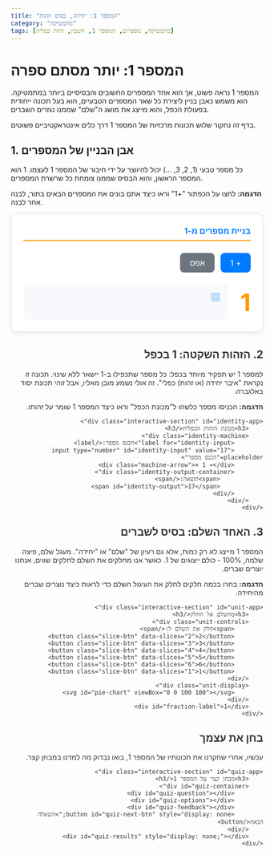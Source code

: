 ```yaml
---
title: "המספר 1: יחידה, בסיס וזהות"
category: "מתמטיקה"
tags: [מתמטיקה, מספרים, המספר 1, חשבון, זהות כפלית]
---
```


# המספר 1: יותר מסתם ספרה

המספר 1 נראה פשוט, אך הוא אחד המספרים החשובים והבסיסיים ביותר במתמטיקה. הוא משמש כאבן בניין ליצירת כל שאר המספרים הטבעיים, הוא בעל תכונה ייחודית בפעולת הכפל, והוא מייצג את מושג ה"שלם" שממנו נגזרים השברים.

בדף זה נחקור שלוש תכונות מרכזיות של המספר 1 דרך כלים אינטראקטיביים פשוטים.

## 1. אבן הבניין של המספרים

כל מספר טבעי (1, 2, 3, ...) יכול להיווצר על ידי חיבור של המספר 1 לעצמו. 1 הוא המספר הראשון, והוא הבסיס שממנו צומחת כל שרשרת המספרים.

**הדגמה:** לחצו על הכפתור "+1" וראו כיצד אתם בונים את המספרים הבאים בתור, לבנה אחר לבנה.

<div id="number-one-app-container">
    <div class="interactive-section" id="builder-app">
        <h3>בניית מספרים מ-1</h3>
        <div class="builder-controls">
            <button id="add-one-btn" aria-label="הוסף 1">+ 1</button>
            <button id="reset-builder-btn" aria-label="אפס">אפס</button>
        </div>
        <div class="builder-display">
            <div class="current-number-display">
                <span id="number-display">1</span>
            </div>
            <div id="blocks-container">
                <div class="block">1</div>
            </div>
        </div>
    </div>

## 2. הזהות השקטה: 1 בכפל

למספר 1 יש תפקיד מיוחד בכפל: כל מספר שתכפילו ב-1 יישאר ללא שינוי. תכונה זו נקראת "איבר יחידה (או זהות) כפלי". זה אולי נשמע מובן מאליו, אבל זוהי תכונת יסוד באלגברה.

**הדגמה:** הכניסו מספר כלשהו ל"מכונת הכפל" וראו כיצד המספר 1 שומר על זהותו.

    <div class="interactive-section" id="identity-app">
        <h3>מכונת הזהות הכפלית</h3>
        <div class="identity-machine">
            <label for="identity-input">הכנס מספר:</label>
            <input type="number" id="identity-input" value="17" placeholder="הכנס מספר">
            <div class="machine-arrow">× 1 ➔</div>
            <div class="identity-output-container">
                <span>תוצאה:</span>
                <span id="identity-output">17</span>
            </div>
        </div>
    </div>

## 3. האחד השלם: בסיס לשברים

המספר 1 מייצג לא רק כמות, אלא גם רעיון של "שלם" או "יחידה". מעגל שלם, פיצה שלמה, 100% - כולם ייצוגים של 1. כאשר אנו מחלקים את השלם לחלקים שווים, אנחנו יוצרים שברים.

**הדגמה:** בחרו בכמה חלקים לחלק את העיגול השלם כדי לראות כיצד נוצרים שברים מהיחידה.

    <div class="interactive-section" id="unit-app">
        <h3>מהשלם אל החלק</h3>
        <div class="unit-controls">
            <span>חלק את השלם ל:</span>
            <button class="slice-btn" data-slices="2">2</button>
            <button class="slice-btn" data-slices="3">3</button>
            <button class="slice-btn" data-slices="4">4</button>
            <button class="slice-btn" data-slices="5">5</button>
            <button class="slice-btn" data-slices="6">6</button>
            <button class="slice-btn" data-slices="1">1</button>
        </div>
        <div class="unit-display">
            <svg id="pie-chart" viewBox="0 0 100 100"></svg>
        </div>
        <div id="fraction-label">1</div>
    </div>

## בחן את עצמך

עכשיו, אחרי שחקרנו את תכונותיו של המספר 1, בואו נבדוק מה למדנו במבחן קצר.

    <div class="interactive-section" id="quiz-app">
        <h3>מבחן קצר על המספר 1</h3>
        <div id="quiz-container">
            <div id="quiz-question"></div>
            <div id="quiz-options"></div>
            <div id="quiz-feedback"></div>
            <button id="quiz-next-btn" style="display: none;">השאלה הבאה</button>
        </div>
        <div id="quiz-results" style="display: none;"></div>
    </div>
</div>

<style>
    :root {
        --primary-bg: #f7f9fc;
        --secondary-bg: #ffffff;
        --text-color: #333;
        --primary-accent: #007bff;
        --secondary-accent: #ff9800;
        --success-color: #28a745;
        --danger-color: #dc3545;
        --border-color: #e0e0e0;
        --font-family: -apple-system, BlinkMacSystemFont, "Segoe UI", Roboto, "Helvetica Neue", Arial, sans-serif;
    }

    #number-one-app-container {
        font-family: var(--font-family);
        color: var(--text-color);
        direction: rtl;
        text-align: right;
    }

    .interactive-section {
        background-color: var(--secondary-bg);
        border: 1px solid var(--border-color);
        border-radius: 12px;
        padding: 1.5rem;
        margin-bottom: 2rem;
        box-shadow: 0 4px 12px rgba(0,0,0,0.05);
        overflow: hidden;
    }

    .interactive-section h3 {
        margin-top: 0;
        color: var(--primary-accent);
        border-bottom: 2px solid var(--secondary-accent);
        padding-bottom: 0.5rem;
        margin-bottom: 1.5rem;
    }
    
    button {
        font-family: inherit;
        font-size: 1rem;
        padding: 0.6rem 1.2rem;
        border-radius: 8px;
        border: none;
        cursor: pointer;
        transition: all 0.2s ease-in-out;
        background-color: var(--primary-accent);
        color: white;
    }

    button:hover {
        opacity: 0.85;
        transform: translateY(-2px);
    }
    
    button:disabled {
        background-color: #ccc;
        cursor: not-allowed;
        transform: none;
    }

    /* Builder App */
    .builder-controls {
        display: flex;
        gap: 0.75rem;
        margin-bottom: 1.5rem;
    }

    #reset-builder-btn {
        background-color: #6c757d;
    }

    .builder-display {
        display: flex;
        align-items: center;
        gap: 1.5rem;
        flex-wrap: wrap;
    }

    .current-number-display {
        font-size: 3rem;
        font-weight: bold;
        color: var(--secondary-accent);
    }
    
    #blocks-container {
        display: flex;
        flex-wrap: wrap;
        gap: 5px;
        flex: 1;
        background: var(--primary-bg);
        padding: 10px;
        border-radius: 8px;
        min-height: 50px;
    }

    .block {
        width: 30px;
        height: 30px;
        background-color: var(--primary-accent);
        color: white;
        display: flex;
        justify-content: center;
        align-items: center;
        border-radius: 4px;
        font-size: 0.8rem;
        animation: popIn 0.3s ease;
    }
    
    @keyframes popIn {
        from { transform: scale(0.5); opacity: 0; }
        to { transform: scale(1); opacity: 1; }
    }


    /* Identity App */
    .identity-machine {
        display: flex;
        flex-wrap: wrap;
        align-items: center;
        gap: 1rem;
    }

    #identity-input {
        padding: 0.6rem;
        border: 1px solid var(--border-color);
        border-radius: 8px;
        font-size: 1.2rem;
        width: 100px;
        text-align: center;
    }

    .machine-arrow {
        font-size: 1.5rem;
        font-weight: bold;
        color: var(--primary-accent);
    }

    .identity-output-container {
        display: flex;
        align-items: baseline;
        gap: 0.5rem;
        font-size: 1.2rem;
    }

    #identity-output {
        font-size: 1.8rem;
        font-weight: bold;
        color: var(--secondary-accent);
        min-width: 50px;
        text-align: center;
    }

    /* Unit App */
    .unit-controls {
        display: flex;
        flex-wrap: wrap;
        align-items: center;
        gap: 0.5rem;
        margin-bottom: 1.5rem;
    }

    .unit-controls .slice-btn {
        background-color: #6c757d;
        min-width: 40px;
    }
    
    .unit-controls .slice-btn.active {
        background-color: var(--secondary-accent);
        box-shadow: 0 0 0 3px rgba(255, 152, 0, 0.4);
    }

    .unit-display {
        width: 100%;
        max-width: 200px;
        margin: 0 auto;
    }

    #pie-chart path {
        transition: all 0.5s ease-in-out;
        stroke: white;
        stroke-width: 2px;
    }

    #fraction-label {
        text-align: center;
        font-size: 2rem;
        font-weight: bold;
        margin-top: 1rem;
        color: var(--primary-accent);
    }
    
    /* Quiz App */
    #quiz-question {
        font-size: 1.2rem;
        font-weight: 500;
        margin-bottom: 1.5rem;
    }
    #quiz-options {
        display: grid;
        grid-template-columns: 1fr;
        gap: 0.75rem;
    }
    .quiz-option {
        width: 100%;
        text-align: right;
        background-color: white;
        color: var(--primary-accent);
        border: 2px solid var(--primary-accent);
    }
    .quiz-option:not(:disabled):hover {
        background-color: #e6f2ff;
    }
    .quiz-option.correct {
        background-color: var(--success-color);
        border-color: var(--success-color);
        color: white;
    }
    .quiz-option.incorrect {
        background-color: var(--danger-color);
        border-color: var(--danger-color);
        color: white;
    }
    #quiz-feedback {
        margin-top: 1rem;
        font-weight: bold;
        min-height: 24px;
    }
    #quiz-next-btn {
        margin-top: 1rem;
        background-color: var(--secondary-accent);
    }
    #quiz-results {
        text-align: center;
        font-size: 1.5rem;
    }

    @media (min-width: 768px) {
        #quiz-options {
            grid-template-columns: 1fr 1fr;
        }
    }
</style>

<script>
document.addEventListener('DOMContentLoaded', () => {

    // --- App 1: Builder ---
    const addOneBtn = document.getElementById('add-one-btn');
    const resetBuilderBtn = document.getElementById('reset-builder-btn');
    const numberDisplay = document.getElementById('number-display');
    const blocksContainer = document.getElementById('blocks-container');

    let currentNumber = 1;

    const resetBuilder = () => {
        currentNumber = 1;
        numberDisplay.textContent = currentNumber;
        blocksContainer.innerHTML = '<div class="block">1</div>';
    };

    addOneBtn.addEventListener('click', () => {
        currentNumber++;
        numberDisplay.textContent = currentNumber;
        const newBlock = document.createElement('div');
        newBlock.classList.add('block');
        newBlock.textContent = '1';
        blocksContainer.appendChild(newBlock);
    });

    resetBuilderBtn.addEventListener('click', resetBuilder);

    // --- App 2: Identity Machine ---
    const identityInput = document.getElementById('identity-input');
    const identityOutput = document.getElementById('identity-output');

    identityInput.addEventListener('input', () => {
        const num = identityInput.value;
        identityOutput.textContent = num;
    });

    // --- App 3: Unit App (Pie Chart) ---
    const pieChart = document.getElementById('pie-chart');
    const unitControls = document.querySelector('.unit-controls');
    const fractionLabel = document.getElementById('fraction-label');
    const sliceButtons = document.querySelectorAll('.slice-btn');
    const colors = ['#007bff', '#ff9800', '#28a745', '#dc3545', '#6f42c1', '#20c997'];

    function createPieSlice(cx, cy, r, startAngle, endAngle, color) {
        const start = polarToCartesian(cx, cy, r, endAngle);
        const end = polarToCartesian(cx, cy, r, startAngle);
        
        const largeArcFlag = endAngle - startAngle <= 180 ? "0" : "1";

        const d = [
            "M", cx, cy, 
            "L", start.x, start.y, 
            "A", r, r, 0, largeArcFlag, 0, end.x, end.y,
            "Z"
        ].join(" ");

        const path = document.createElementNS("http://www.w3.org/2000/svg", "path");
        path.setAttribute("d", d);
        path.setAttribute("fill", color);
        return path;
    }

    function polarToCartesian(centerX, centerY, radius, angleInDegrees) {
        const angleInRadians = (angleInDegrees-90) * Math.PI / 180.0;
        return {
            x: centerX + (radius * Math.cos(angleInRadians)),
            y: centerY + (radius * Math.sin(angleInRadians))
        };
    }

    function drawPie(slices) {
        pieChart.innerHTML = '';
        if (slices === 1) {
            const circle = document.createElementNS("http://www.w3.org/2000/svg", "circle");
            circle.setAttribute("cx", 50);
            circle.setAttribute("cy", 50);
            circle.setAttribute("r", 48); // a bit smaller to show stroke
            circle.setAttribute("fill", colors[0]);
            pieChart.appendChild(circle);
            fractionLabel.textContent = '1';
            return;
        }

        const sliceAngle = 360 / slices;
        let currentAngle = 0;
        
        for (let i = 0; i < slices; i++) {
            const slice = createPieSlice(50, 50, 50, currentAngle, currentAngle + sliceAngle, colors[i % colors.length]);
            pieChart.appendChild(slice);
            currentAngle += sliceAngle;
        }
        fractionLabel.innerHTML = `<sup>1</sup>&frasl;<sub>${slices}</sub>`;
    }

    unitControls.addEventListener('click', (e) => {
        if (e.target.classList.contains('slice-btn')) {
            const numSlices = parseInt(e.target.dataset.slices, 10);
            drawPie(numSlices);
            
            sliceButtons.forEach(btn => btn.classList.remove('active'));
            e.target.classList.add('active');
        }
    });
    
    // Initial draw
    drawPie(1);
    document.querySelector('.slice-btn[data-slices="1"]').classList.add('active');


    // --- App 4: Quiz ---
    const quizData = [
        {
            question: "בפעולת הכפל, מה התפקיד של המספר 1?",
            options: ["הוא מכפיל כל מספר פי 2", "הוא משאיר כל מספר ללא שינוי", "הוא הופך כל מספר ל-0", "אין לו תפקיד מיוחד"],
            correctAnswer: "הוא משאיר כל מספר ללא שינוי"
        },
        {
            question: "איך נוצר המספר 4 בעזרת המספר 1?",
            options: ["1 + 3", "1 × 4", "1 + 1 + 1 + 1", "2 + 2"],
            correctAnswer: "1 + 1 + 1 + 1"
        },
        {
            question: "המספר 1 מייצג רעיון של...",
            options: ["חצי", "אינסוף", "שלם או יחידה", "כלום"],
            correctAnswer: "שלם או יחידה"
        },
        {
            question: "אם נכפיל 987 ב-1, מה תהיה התוצאה?",
            options: ["1", "988", "0", "987"],
            correctAnswer: "987"
        }
    ];

    const quizContainer = document.getElementById('quiz-container');
    const quizQuestionEl = document.getElementById('quiz-question');
    const quizOptionsEl = document.getElementById('quiz-options');
    const quizFeedbackEl = document.getElementById('quiz-feedback');
    const quizNextBtn = document.getElementById('quiz-next-btn');
    const quizResultsEl = document.getElementById('quiz-results');

    let currentQuestionIndex = 0;
    let score = 0;

    function loadQuiz() {
        if (currentQuestionIndex < quizData.length) {
            const currentQuestion = quizData[currentQuestionIndex];
            quizQuestionEl.textContent = currentQuestion.question;
            quizOptionsEl.innerHTML = '';
            
            currentQuestion.options.forEach(optionText => {
                const button = document.createElement('button');
                button.textContent = optionText;
                button.classList.add('quiz-option');
                quizOptionsEl.appendChild(button);
            });

            quizFeedbackEl.textContent = '';
            quizNextBtn.style.display = 'none';
        } else {
            showResults();
        }
    }

    function showResults() {
        quizContainer.style.display = 'none';
        quizResultsEl.style.display = 'block';
        quizResultsEl.innerHTML = `סיימת את המבחן!<br>הצלחת ב-${score} מתוך ${quizData.length} שאלות.`;
    }

    quizOptionsEl.addEventListener('click', e => {
        if (e.target.tagName === 'BUTTON') {
            const selectedAnswer = e.target.textContent;
            const correctAnswer = quizData[currentQuestionIndex].correctAnswer;

            const optionButtons = quizOptionsEl.querySelectorAll('.quiz-option');
            optionButtons.forEach(btn => {
                btn.disabled = true;
                if (btn.textContent === correctAnswer) {
                    btn.classList.add('correct');
                } else if (btn.textContent === selectedAnswer) {
                    btn.classList.add('incorrect');
                }
            });

            if (selectedAnswer === correctAnswer) {
                score++;
                quizFeedbackEl.textContent = "נכון!";
                quizFeedbackEl.style.color = 'var(--success-color)';
            } else {
                quizFeedbackEl.textContent = `טעות. התשובה הנכונה היא: ${correctAnswer}`;
                quizFeedbackEl.style.color = 'var(--danger-color)';
            }

            quizNextBtn.style.display = 'block';
        }
    });

    quizNextBtn.addEventListener('click', () => {
        currentQuestionIndex++;
        loadQuiz();
    });

    loadQuiz();
});
</script>